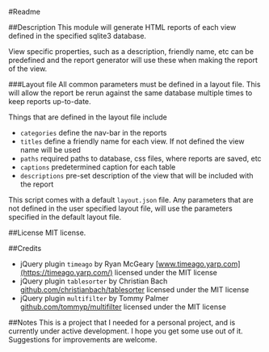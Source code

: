 #Readme

##Description
This module will generate HTML reports of each view defined in the specified sqlite3 database.

View specific properties, such as a description, friendly name, etc can be predefined and the report generator will use these when making the report of the view.

###Layout file
All common parameters must be defined in a layout file. This will allow the report be rerun against the same database multiple times to keep reports up-to-date.

Things that are defined in the layout file include

 - `categories` define the nav-bar in the reports
 - `titles` define a friendly name for each view. If not defined the view name will be used
 - `paths` required paths to database, css files, where reports are saved, etc
 - `captions` predetermined caption for each table
 - `descriptions` pre-set description of the view that will be included with the report

This script comes with a default `layout.json` file. Any parameters that are not defined in the user specified layout file, will use the parameters specified in the default layout file.

##License
MIT license.

##Credits
 - jQuery plugin `timeago` by Ryan McGeary [www.timeago.yarp.com](https://timeago.yarp.com/) licensed under the MIT license
 - jQuery plugin `tablesorter` by Christian Bach [github.com/christianbach/tablesorter](https://github.com/christianbach/tablesorter) licensed under the MIT license
 - jQuery plugin `multifilter` by Tommy Palmer [github.com/tommyp/multifilter](https://github.com/tommyp/multifilter) licensed under the MIT license

##Notes
This is a project that I needed for a personal project, and is currently under active development. I hope you get some use out of it. Suggestions for improvements are welcome.
